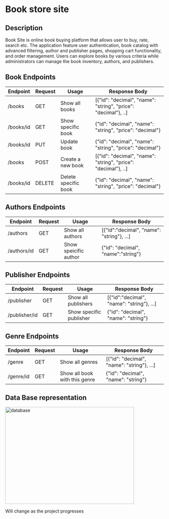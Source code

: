 # Book store site

## Description
Book Site is online book buying platform that allows user to buy, rate, search etc. The application feature user authentication, book catalog with advanced filtering, author and publisher pages, shopping cart functionality, and order management. Users can explore books by various criteria while administrators can manage the book inventory, authors, and publishers.

## Book Endpoints
| **Endpoint** | **Request** | **Usage** | **Response Body** |
| --- | --- | --- | --- |
| /books | GET | Show all books | [{"id": "decimal", "name": "string", "price": "decimal"}, ..]
| /books/id | GET | Show specific book | {"id": "decimal", "name": "string", "price": "decimal"}
| /books/id | PUT | Update book | {"id": "decimal", "name": "string", "price": "decimal"}
| /books | POST | Create a new book | [{"id": "decimal", "name": "string", "price": "decimal"}, ..]
| /books/id | DELETE | Delete specific book | {"id": "decimal", "name": "string", "price": "decimal"}

## Authors Endpoints
| **Endpoint** | **Request** | **Usage** | **Response Body** |
| --- | --- | --- | --- |
| /authors | GET | Show all authors | [{"id":"decimal", "name": "string"}, ...] |
| /authors/id | GET | Show speicific author | {"id": "decimal", "name":"string"} |

## Publisher Endpoints
| **Endpoint** | **Request** | **Usage** | **Response Body** |
| --- | --- | --- | --- |
| /publisher | GET | Show all publishers | [{"id":"decimal", "name": "string"}, ...] |
| /publisher/id | GET | Show specific publisher | {"id": "decimal", "name": "string"} |

## Genre Endpoints
| **Endpoint** | **Request** | **Usage** | **Response Body** |
| --- | --- | --- | --- |
| /genre | GET | Show all genres | [{"id": "decimal", "name": "string"}, ...] |
| /genre/id | GET | Show all book with this genre | {"id": "decimal", "name": "string"} |

## Data Base representation

<img width="409" height="308" alt="database" src="https://github.com/user-attachments/assets/67627618-3900-4aad-987d-279965c9a1d6" />


Will change as the project progresses
